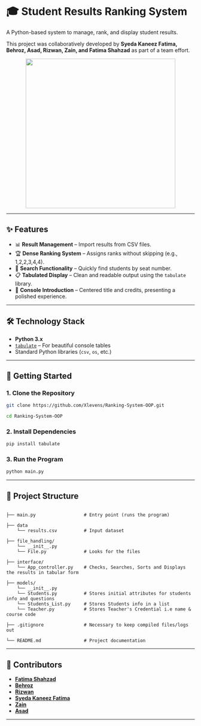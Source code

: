 <h1>🎓 Student Results Ranking System</h1>

A Python-based system to manage, rank, and display student results. 

This project was collaboratively developed by **Syeda Kaneez Fatima, Behroz, Asad, Rizwan,  Zain, and Fatima Shahzad** as part of a team effort. 


<p align="center">
  <img src="https://media3.giphy.com/media/v1.Y2lkPTc5MGI3NjExaGE2MGIxZHM2cWloZ3Jka2F2N3h2czF4YzZ5NWlvZWMyeGoxNXFtaiZlcD12MV9pbnRlcm5hbF9naWZfYnlfaWQmY3Q9Zw/3orif1xSQnwOkYIRjO/giphy.gif" width="400" />
</p>

---

## ✨ Features
- 📊 **Result Management** – Import results from CSV files.  
- 🏆 **Dense Ranking System** – Assigns ranks without skipping (e.g., 1,2,2,3,4,4).  
- 🔎 **Search Functionality** – Quickly find students by seat number.  
- 📋 **Tabulated Display** – Clean and readable output using the `tabulate` library.  
- 🎨 **Console Introduction** – Centered title and credits, presenting a polished experience.  

---

## 🛠️ Technology Stack
- **Python 3.x**
- [`tabulate`](https://pypi.org/project/tabulate/) – For beautiful console tables
- Standard Python libraries (`csv`, `os`, etc.)

---

## 🚀 Getting Started

### 1. Clone the Repository
```bash
git clone https://github.com/Xlevens/Ranking-System-OOP.git

cd Ranking-System-OOP
```

### 2. Install Dependencies
```bash
pip install tabulate
```

### 3. Run the Program
```bash
python main.py
```
---

## 📂 Project Structure
```

├── main.py                  # Entry point (runs the program)

├── data
    └── results.csv          # Input dataset

├── file_handling/            
    └── __init__.py
    └── File.py              # Looks for the files

├── interface/
    └── App_controller.py    # Checks, Searches, Sorts and Displays the results in tabular form

├── models/            
    └── __init__.py
    └── Students.py          # Stores initial attributes for students info and questions
    └── Students_List.py     # Stores Students info in a list
    └── Teacher.py           # Stores Teacher's Credential i.e name & course code

├── .gitignore               # Necessary to keep compiled files/logs out

└── README.md                # Project documentation

```

---

## 👥 Contributors
- **[Fatima Shahzad](https://github.com/Fatimadev15)**
- **[Behroz](https://github.com/Behroz-9t)**
- **[Rizwan](https://github.com/Xlevens)**  
- **[Syeda Kaneez Fatima](https://github.com/skfatima-codes)**  
- **[Zain](https://github.com/ZainCodes07)**
- **[Asad](https://github.com/Asad101001)**
  
---

